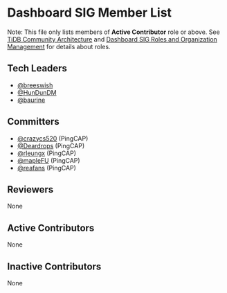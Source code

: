 # Dashboard SIG Member List

Note: This file only lists members of **Active Contributor** role or above. See [TiDB Community Architecture](https://github.com/pingcap/community/blob/master/architecture/README.md) and [Dashboard SIG Roles and Organization Management](./roles-and-organization-management.md) for details about roles.

## Tech Leaders

- [@breeswish](https://github.com/breeswish)
- [@HunDunDM](https://github.com/HunDunDM)
- [@baurine](https://github.com/baurine)

## Committers

- [@crazycs520](https://github.com/crazycs520) (PingCAP)
- [@Deardrops](https://github.com/Deardrops) (PingCAP)
- [@rleungx](https://github.com/rleungx) (PingCAP)
- [@mapleFU](https://github.com/mapleFU) (PingCAP)
- [@reafans](https://github.com/reafans) (PingCAP)

## Reviewers

None

## Active Contributors

None

## Inactive Contributors

None
